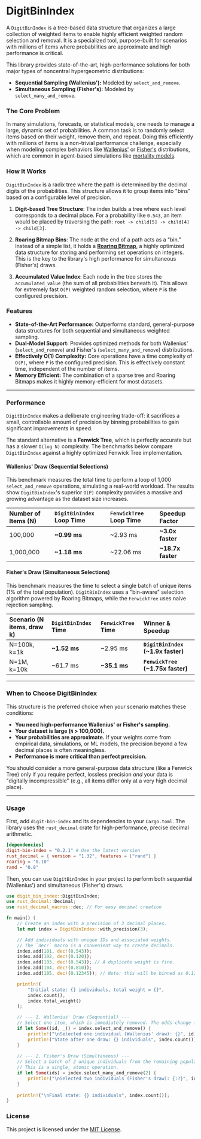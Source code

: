 # DigitBinIndex

A `DigitBinIndex` is a tree-based data structure that organizes a large collection of weighted items to enable highly efficient weighted random selection and removal. It is a specialized tool, purpose-built for scenarios with millions of items where probabilities are approximate and high performance is critical.

This library provides state-of-the-art, high-performance solutions for both major types of noncentral hypergeometric distributions:
*   **Sequential Sampling (Wallenius'):** Modeled by `select_and_remove`.
*   **Simultaneous Sampling (Fisher's):** Modeled by `select_many_and_remove`.

### The Core Problem

In many simulations, forecasts, or statistical models, one needs to manage a large, dynamic set of probabilities. A common task is to randomly select items based on their weight, remove them, and repeat. Doing this efficiently with millions of items is a non-trivial performance challenge, especially when modeling complex behaviors like [Wallenius'](https://en.wikipedia.org/wiki/Wallenius%27_noncentral_hypergeometric_distribution) or [Fisher's](https://en.wikipedia.org/wiki/Fisher%27s_noncentral_hypergeometric_distribution) distributions, which are common in agent-based simulations like [mortality models](https://www.ncbi.nlm.nih.gov/pmc/articles/PMC4060603/).

### How It Works

`DigitBinIndex` is a radix tree where the path is determined by the decimal digits of the probabilities. This structure allows it to group items into "bins" based on a configurable level of precision.

1.  **Digit-based Tree Structure**: The index builds a tree where each level corresponds to a decimal place. For a probability like `0.543`, an item would be placed by traversing the path: `root -> child[5] -> child[4] -> child[3]`.

2.  **Roaring Bitmap Bins**: The node at the end of a path acts as a "bin." Instead of a simple list, it holds a [**Roaring Bitmap**](https://roaringbitmap.org/), a highly optimized data structure for storing and performing set operations on integers. This is the key to the library's high performance for simultaneous (Fisher's) draws.

3.  **Accumulated Value Index**: Each node in the tree stores the `accumulated_value` (the sum of all probabilities beneath it). This allows for extremely fast `O(P)` weighted random selection, where `P` is the configured precision.

### Features

*   **State-of-the-Art Performance:** Outperforms standard, general-purpose data structures for both sequential and simultaneous weighted sampling.
*   **Dual-Model Support:** Provides optimized methods for both Wallenius' (`select_and_remove`) and Fisher's (`select_many_and_remove`) distributions.
*   **Effectively O(1) Complexity:** Core operations have a time complexity of `O(P)`, where `P` is the configured precision. This is effectively constant time, independent of the number of items.
*   **Memory Efficient:** The combination of a sparse tree and Roaring Bitmaps makes it highly memory-efficient for most datasets.

---

### Performance

`DigitBinIndex` makes a deliberate engineering trade-off: it sacrifices a small, controllable amount of precision by binning probabilities to gain significant improvements in speed.

The standard alternative is a **Fenwick Tree**, which is perfectly accurate but has a slower `O(log N)` complexity. The benchmarks below compare `DigitBinIndex` against a highly optimized Fenwick Tree implementation.

#### Wallenius' Draw (Sequential Selections)

This benchmark measures the total time to perform a loop of 1,000 `select_and_remove` operations, simulating a real-world workload. The results show `DigitBinIndex`'s superior `O(P)` complexity provides a massive and growing advantage as the dataset size increases.

| Number of Items (N) | `DigitBinIndex` Loop Time | `FenwickTree` Loop Time | **Speedup Factor** |
| :------------------ | :---------------------- | :-------------------- | :----------------- |
| 100,000             | **~0.99 ms**            | ~2.93 ms              | **~3.0x faster**   |
| 1,000,000           | **~1.18 ms**            | ~22.06 ms             | **~18.7x faster**  |

#### Fisher's Draw (Simultaneous Selections)

This benchmark measures the time to select a single batch of unique items (1% of the total population). `DigitBinIndex` uses a "bin-aware" selection algorithm powered by Roaring Bitmaps, while the `FenwickTree` uses naive rejection sampling.

| Scenario (N items, draw k) | `DigitBinIndex` Time | `FenwickTree` Time | **Winner & Speedup** |
| :------------------------- | :------------------- | :----------------- | :------------------- |
| N=100k, k=1k               | **~1.52 ms**         | ~2.95 ms           | **`DigitBinIndex` (~1.9x faster)** |
| N=1M, k=10k                | ~61.7 ms             | **~35.1 ms**         | **`FenwickTree` (~1.75x faster)** |

---

### When to Choose DigitBinIndex

This structure is the preferred choice when your scenario matches these conditions:
*   **You need high-performance Wallenius' or Fisher's sampling.**
*   **Your dataset is large (`N` > 100,000).**
*   **Your probabilities are approximate.** If your weights come from empirical data, simulations, or ML models, the precision beyond a few decimal places is often meaningless.
*   **Performance is more critical than perfect precision.**

You should consider a more general-purpose data structure (like a Fenwick Tree) only if you require perfect, lossless precision *and* your data is "digitally incompressible" (e.g., all items differ only at a very high decimal place).

---

### Usage

First, add `digit-bin-index` and its dependencies to your `Cargo.toml`. The library uses the `rust_decimal` crate for high-performance, precise decimal arithmetic.

```toml
[dependencies]
digit-bin-index = "0.2.1" # Use the latest version
rust_decimal = { version = "1.32", features = ["rand"] }
roaring = "0.10"
rand = "0.8"
```

Then, you can use `DigitBinIndex` in your project to perform both sequential (Wallenius') and simultaneous (Fisher's) draws.

```rust
use digit_bin_index::DigitBinIndex;
use rust_decimal::Decimal;
use rust_decimal_macros::dec; // For easy decimal creation

fn main() {
    // Create an index with a precision of 3 decimal places.
    let mut index = DigitBinIndex::with_precision(3);

    // Add individuals with unique IDs and associated weights.
    // The `dec!` macro is a convenient way to create decimals.
    index.add(101, dec!(0.543));
    index.add(102, dec!(0.120));
    index.add(103, dec!(0.543)); // A duplicate weight is fine.
    index.add(104, dec!(0.810));
    index.add(105, dec!(0.12345)); // Note: this will be binned as 0.123

    println!(
        "Initial state: {} individuals, total weight = {}",
        index.count(),
        index.total_weight()
    );

    // --- 1. Wallenius' Draw (Sequential) ---
    // Select one item, which is immediately removed. The odds change for the next draw.
    if let Some((id, _)) = index.select_and_remove() {
        println!("\nSelected one individual (Wallenius' draw): {}", id);
        println!("State after one draw: {} individuals", index.count());
    }
    
    // --- 2. Fisher's Draw (Simultaneous) ---
    // Select a batch of 2 unique individuals from the remaining population.
    // This is a single, atomic operation.
    if let Some(ids) = index.select_many_and_remove(2) {
        println!("\nSelected two individuals (Fisher's draw): {:?}", ids);
    }
    
    println!("\nFinal state: {} individuals", index.count());
}
```

### License

This project is licensed under the [MIT License](LICENSE).
